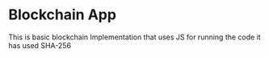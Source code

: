 # Blockchain App
This is basic blockchain Implementation that uses JS for running the code
it has used SHA-256
